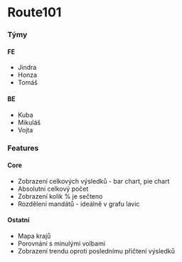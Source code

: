 # Route101

### Týmy
#### FE
- Jindra
- Honza
- Tomáš
  
#### BE
- Kuba
- Mikuláš
- Vojta

### Features
#### Core
- Zobrazení celkových výsledků - bar chart, pie chart 
- Absolutní celkový počet
- Zobrazení kolik % je sečteno
- Rozdělení mandátů - ideálně v grafu lavic

#### Ostatní
- Mapa krajů
- Porovnání s minulými volbami
- Zobrazení trendu oproti poslednímu přičtení výsledků
